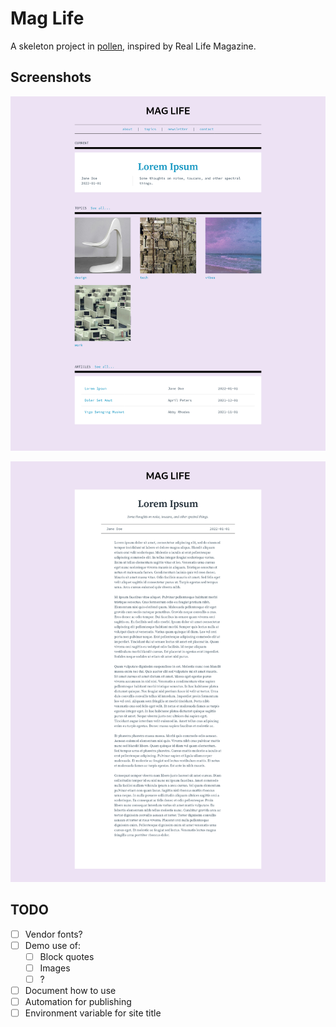 # Mag Life

A skeleton project in [pollen](https://docs.racket-lang.org/pollen/index.html), inspired by Real Life Magazine.


## Screenshots

![Homepage](./demo-images/home.png)

![Article view](./demo-images/article.png)



## TODO

- [ ] Vendor fonts?
- [ ] Demo use of:
  - [ ] Block quotes
  - [ ] Images
  - [ ] ?
- [ ] Document how to use
- [ ] Automation for publishing
- [ ] Environment variable for site title
